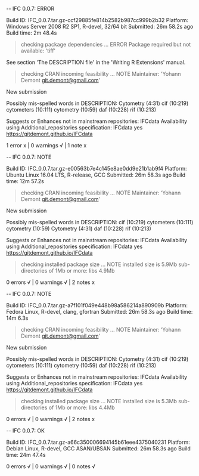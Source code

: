 -- IFC 0.0.7: ERROR

  Build ID:   IFC_0.0.7.tar.gz-ccf29885fe814b2582b987cc999b2b32
  Platform:   Windows Server 2008 R2 SP1, R-devel, 32/64 bit
  Submitted:  26m 58.2s ago
  Build time: 2m 48.4s

> checking package dependencies ... ERROR
  Package required but not available: 'tiff'
  
  See section 'The DESCRIPTION file' in the 'Writing R Extensions'
  manual.

> checking CRAN incoming feasibility ... NOTE
  Maintainer: 'Yohann Demont <git.demont@gmail.com>'
  
  New submission
  
  Possibly mis-spelled words in DESCRIPTION:
    Cytometry (4:31)
    cif (10:219)
    cytometers (10:111)
    cytometry (10:59)
    daf (10:228)
    rif (10:213)
  
  Suggests or Enhances not in mainstream repositories:
    IFCdata
  Availability using Additional_repositories specification:
    IFCdata   yes   https://gitdemont.github.io/IFCdata

1 error x | 0 warnings √ | 1 note x

-- IFC 0.0.7: NOTE

  Build ID:   IFC_0.0.7.tar.gz-e00563b7e4c145e8ae0dd9e21b1ab9f4
  Platform:   Ubuntu Linux 16.04 LTS, R-release, GCC
  Submitted:  26m 58.3s ago
  Build time: 12m 57.2s

> checking CRAN incoming feasibility ... NOTE
  Maintainer: ‘Yohann Demont <git.demont@gmail.com>’
  
  New submission
  
  Possibly mis-spelled words in DESCRIPTION:
    cif (10:219)
    cytometers (10:111)
    cytometry (10:59)
    Cytometry (4:31)
    daf (10:228)
    rif (10:213)
  
  Suggests or Enhances not in mainstream repositories:
    IFCdata
  Availability using Additional_repositories specification:
    IFCdata   yes   https://gitdemont.github.io/IFCdata

> checking installed package size ... NOTE
    installed size is  5.9Mb
    sub-directories of 1Mb or more:
      libs   4.9Mb

0 errors √ | 0 warnings √ | 2 notes x

-- IFC 0.0.7: NOTE

  Build ID:   IFC_0.0.7.tar.gz-a7f101f049e448b98a586214a890909b
  Platform:   Fedora Linux, R-devel, clang, gfortran
  Submitted:  26m 58.3s ago
  Build time: 14m 6.3s

> checking CRAN incoming feasibility ... NOTE
  Maintainer: ‘Yohann Demont <git.demont@gmail.com>’
  
  New submission
  
  Possibly mis-spelled words in DESCRIPTION:
    Cytometry (4:31)
    cif (10:219)
    cytometers (10:111)
    cytometry (10:59)
    daf (10:228)
    rif (10:213)
  
  Suggests or Enhances not in mainstream repositories:
    IFCdata
  Availability using Additional_repositories specification:
    IFCdata   yes   https://gitdemont.github.io/IFCdata

> checking installed package size ... NOTE
    installed size is  5.3Mb
    sub-directories of 1Mb or more:
      libs   4.4Mb

0 errors √ | 0 warnings √ | 2 notes x

-- IFC 0.0.7: OK

  Build ID:   IFC_0.0.7.tar.gz-a66c350006694145b61eee4375040231
  Platform:   Debian Linux, R-devel, GCC ASAN/UBSAN
  Submitted:  26m 58.3s ago
  Build time: 24m 47.4s

0 errors √ | 0 warnings √ | 0 notes √